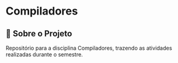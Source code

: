 # Compiladores

## 🎲 Sobre o Projeto

Repositório para a disciplina Compiladores, trazendo as atividades realizadas durante o semestre.